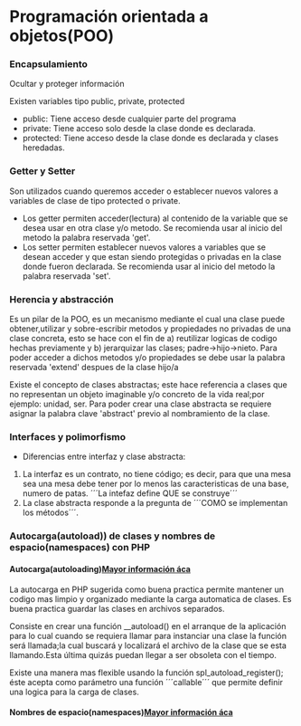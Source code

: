 # Programación orientada a objetos(POO)
### Encapsulamiento
Ocultar y proteger información

Existen variables tipo public, private, protected
* public: Tiene acceso desde cualquier parte del programa
* private: Tiene acceso solo desde la clase donde es declarada.
* protected: Tiene acceso desde la clase donde es declarada y clases heredadas.

### Getter y Setter
Son utilizados cuando queremos acceder o establecer nuevos valores a variables de clase de tipo protected o private.
- Los getter permiten acceder(lectura) al contenido de la variable que se desea usar en otra clase y/o metodo.
Se recomienda usar al inicio del metodo la palabra reservada 'get'.
- Los setter permiten establecer nuevos valores a variables que se desean acceder y que estan siendo protegidas o privadas en la clase donde fueron declarada.
Se recomienda usar al inicio del metodo la palabra reservada 'set'.

### Herencia y abstracción
Es un pilar de la POO, es un mecanismo mediante el cual una clase puede obtener,utilizar y sobre-escribir metodos y propiedades no privadas de una clase concreta, esto se hace con el fin de a) reutilizar logicas de codigo hechas previamente y b) jerarquizar las clases; padre->hijo->nieto.
Para poder acceder a dichos metodos y/o propiedades se debe usar la palabra reservada 'extend' despues de la clase hijo/a

Existe el concepto de clases abstractas; este hace referencia a clases que no representan un objeto imaginable y/o concreto de la vida real;por ejemplo: unidad, ser.
Para poder crear una clase abstracta se requiere asignar la palabra clave 'abstract' previo al nombramiento de la clase.

### Interfaces y polimorfismo

* Diferencias entre interfaz y clase abstracta:
1. La interfaz es un contrato, no tiene código; es decir, para que una mesa sea una mesa debe tener por lo menos las caracteristicas de una base, numero de patas.
´´´La intefaz define QUE se construye´´´
2. La clase abstracta responde a la pregunta de ´´´COMO se implementan los métodos´´´.

### Autocarga(autoload)) de clases y nombres de espacio(namespaces) con PHP

#### Autocarga(autoloading)[Mayor información áca](https://www.php.net/manual/es/language.oop5.autoload.php)
La autocarga en PHP sugerida como buena practica permite mantener un codigo mas limpio y organizado mediante la carga automatica de clases. Es buena practica guardar las clases en archivos separados.

Consiste en crear una función __autoload() en el arranque de la aplicación para lo cual cuando se requiera llamar para instanciar una clase la función será llamada;la cual buscará y localizará el archivo de la clase que se esta llamando.Esta última quizás puedan llegar a ser obsoleta con el tiempo.

Existe una manera mas flexible usando la función spl_autoload_register(); éste acepta como parámetro una función ´´´callable´´´ que permite definir una logica para la carga de clases.

#### Nombres de espacio(namespaces)[Mayor información áca](https://www.php.net/manual/es/language.namespaces.basics.php)





